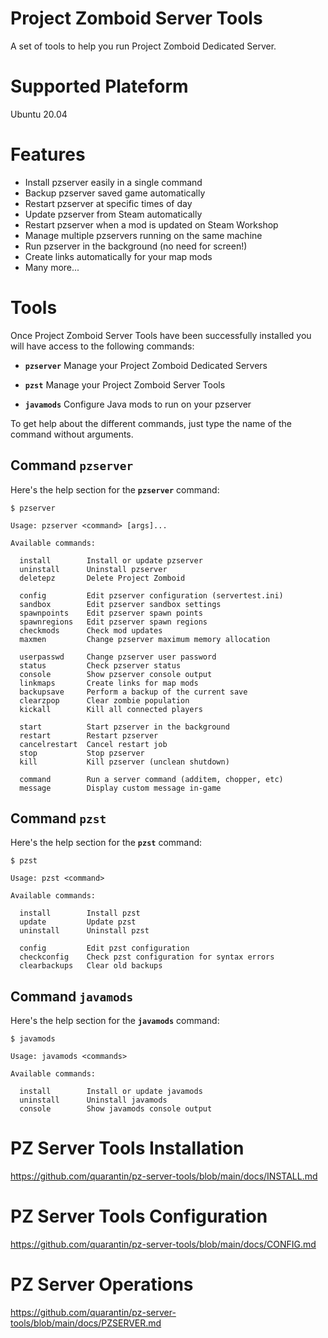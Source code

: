 # Project Zomboid Server Tools
A set of tools to help you run Project Zomboid Dedicated Server.

# Supported Plateform
Ubuntu 20.04

# Features
- Install pzserver easily in a single command
- Backup pzserver saved game automatically
- Restart pzserver at specific times of day
- Update pzserver from Steam automatically
- Restart pzserver when a mod is updated on Steam Workshop
- Manage multiple pzservers running on the same machine
- Run pzserver in the background (no need for screen!)
- Create links automatically for your map mods
- Many more...

# Tools
Once Project Zomboid Server Tools have been successfully installed you will have access to the following commands:
- **`pzserver`** Manage your Project Zomboid Dedicated Servers

- **`pzst`** Manage your Project Zomboid Server Tools

- **`javamods`** Configure Java mods to run on  your pzserver

To get help about the different commands, just type the name of the command without arguments.

## Command `pzserver`
Here's the help section for the **`pzserver`** command:

	$ pzserver

	Usage: pzserver <command> [args]...

	Available commands:

	  install        Install or update pzserver
	  uninstall      Uninstall pzserver
	  deletepz       Delete Project Zomboid

	  config         Edit pzserver configuration (servertest.ini)
	  sandbox        Edit pzserver sandbox settings
	  spawnpoints    Edit pzserver spawn points
	  spawnregions   Edit pzserver spawn regions
	  checkmods      Check mod updates
	  maxmen         Change pzserver maximum memory allocation

	  userpasswd     Change pzserver user password
	  status         Check pzserver status
	  console        Show pzserver console output
	  linkmaps       Create links for map mods
	  backupsave     Perform a backup of the current save
	  clearzpop      Clear zombie population
	  kickall        Kill all connected players

	  start          Start pzserver in the background
	  restart        Restart pzserver
	  cancelrestart  Cancel restart job
	  stop           Stop pzserver
	  kill           Kill pzserver (unclean shutdown)

	  command        Run a server command (additem, chopper, etc)
	  message        Display custom message in-game

## Command `pzst`
Here's the help section for the **`pzst`** command:

	$ pzst

	Usage: pzst <command>

	Available commands:

	  install        Install pzst
	  update         Update pzst
	  uninstall      Uninstall pzst

	  config         Edit pzst configuration
	  checkconfig    Check pzst configuration for syntax errors
	  clearbackups   Clear old backups

## Command `javamods`
Here's the help section for the **`javamods`** command:

	$ javamods

	Usage: javamods <commands>

	Available commands:

	  install        Install or update javamods
	  uninstall      Uninstall javamods
	  console        Show javamods console output

# PZ Server Tools Installation
https://github.com/quarantin/pz-server-tools/blob/main/docs/INSTALL.md

# PZ Server Tools Configuration
https://github.com/quarantin/pz-server-tools/blob/main/docs/CONFIG.md

# PZ Server Operations
https://github.com/quarantin/pz-server-tools/blob/main/docs/PZSERVER.md
